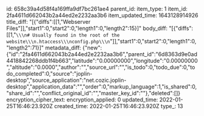 id: 658c39a4d58f4a169ffa9df7bc261ae4
parent_id: 
item_type: 1
item_id: 2fa4611d662043b2a44ed2e2232aa3b6
item_updated_time: 1643128914926
title_diff: "[{\"diffs\":[[1,\"Webserver Files\"]],\"start1\":0,\"start2\":0,\"length1\":0,\"length2\":15}]"
body_diff: "[{\"diffs\":[[1,\"```\\\n# Usually found in the root of the website\\\n.htaccess\\\nconfig.php\\\n```\"]],\"start1\":0,\"start2\":0,\"length1\":0,\"length2\":71}]"
metadata_diff: {"new":{"id":"2fa4611d662043b2a44ed2e2232aa3b6","parent_id":"6d8363d9e0ad4418842268ddb1f4b663","latitude":"0.00000000","longitude":"0.00000000","altitude":"0.0000","author":"","source_url":"","is_todo":0,"todo_due":0,"todo_completed":0,"source":"joplin-desktop","source_application":"net.cozic.joplin-desktop","application_data":"","order":0,"markup_language":1,"is_shared":0,"share_id":"","conflict_original_id":"","master_key_id":""},"deleted":[]}
encryption_cipher_text: 
encryption_applied: 0
updated_time: 2022-01-25T16:46:23.920Z
created_time: 2022-01-25T16:46:23.920Z
type_: 13